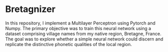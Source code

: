 # Bretagnizer

In this repository, I implement a Multilayer Perceptron using Pytorch and Numpy. The primary objective was to train this neural network using a dataset comprising village names from my native region, Bretagne, France. The goal was to explore whether a simple neural network could discern and replicate the distinctive phonetic qualities of the local region. 
